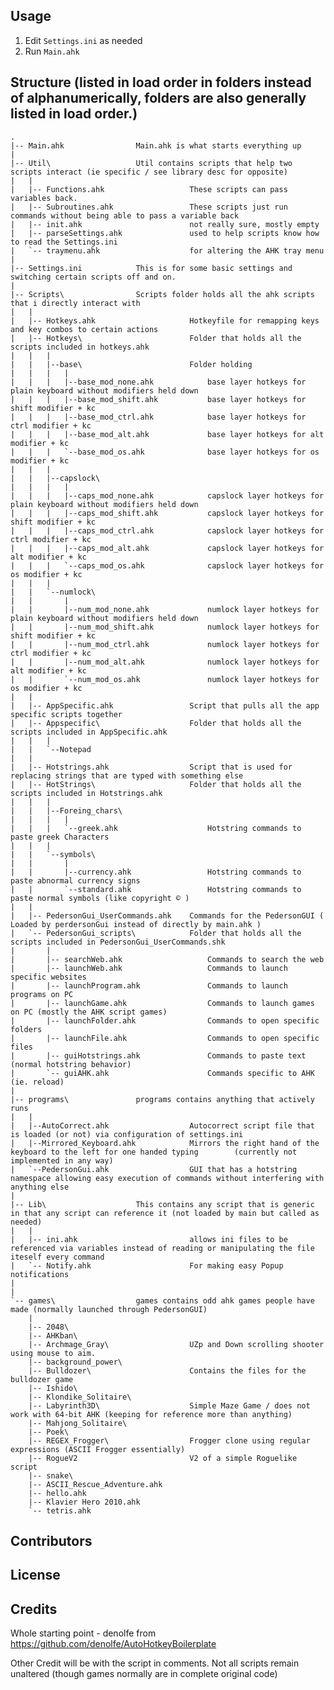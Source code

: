 ## Usage

1. Edit `Settings.ini` as needed
2. Run `Main.ahk`

## Structure (listed in load order in folders instead of alphanumerically, folders are also generally listed in load order.)

    .
    |-- Main.ahk                Main.ahk is what starts everything up
    |
    |-- Util\                   Util contains scripts that help two scripts interact (ie specific / see library desc for opposite)
    |   |
    |   |-- Functions.ahk                   These scripts can pass variables back.
    |   |-- Subroutines.ahk                 These scripts just run commands without being able to pass a variable back
    |   |-- init.ahk                        not really sure, mostly empty
    |   |-- parseSettings.ahk               used to help scripts know how to read the Settings.ini
    |   `-- traymenu.ahk                    for altering the AHK tray menu
    |
    |-- Settings.ini            This is for some basic settings and switching certain scripts off and on.
    |
    |-- Scripts\                Scripts folder holds all the ahk scripts that i directly interact with
    |   |
    |   |-- Hotkeys.ahk                     Hotkeyfile for remapping keys and key combos to certain actions
    |   |-- Hotkeys\                        Folder that holds all the scripts included in hotkeys.ahk
    |   |   |
    |   |   |--base\                        Folder holding 
    |   |   |   |
    |   |   |   |--base_mod_none.ahk            base layer hotkeys for plain keyboard without modifiers held down
    |   |   |   |--base_mod_shift.ahk           base layer hotkeys for shift modifier + kc
    |   |   |   |--base_mod_ctrl.ahk            base layer hotkeys for ctrl modifier + kc
    |   |   |   |--base_mod_alt.ahk             base layer hotkeys for alt modifier + kc
    |   |   |   `--base_mod_os.ahk              base layer hotkeys for os modifier + kc
    |   |   |
    |   |   |--capslock\
    |   |   |   |
    |   |   |   |--caps_mod_none.ahk            capslock layer hotkeys for plain keyboard without modifiers held down
    |   |   |   |--caps_mod_shift.ahk           capslock layer hotkeys for shift modifier + kc
    |   |   |   |--caps_mod_ctrl.ahk            capslock layer hotkeys for ctrl modifier + kc
    |   |   |   |--caps_mod_alt.ahk             capslock layer hotkeys for alt modifier + kc
    |   |   |   `--caps_mod_os.ahk              capslock layer hotkeys for os modifier + kc
    |   |   |
    |   |   `--numlock\
    |   |       |
    |   |       |--num_mod_none.ahk             numlock layer hotkeys for plain keyboard without modifiers held down
    |   |       |--num_mod_shift.ahk            numlock layer hotkeys for shift modifier + kc
    |   |       |--num_mod_ctrl.ahk             numlock layer hotkeys for ctrl modifier + kc
    |   |       |--num_mod_alt.ahk              numlock layer hotkeys for alt modifier + kc
    |   |       `--num_mod_os.ahk               numlock layer hotkeys for os modifier + kc
    |   |
    |   |-- AppSpecific.ahk                 Script that pulls all the app specific scripts together
    |   |-- Appspecific\                    Folder that holds all the scripts included in AppSpecific.ahk
    |   |   |
    |   |   `--Notepad
    |   |   
    |   |-- Hotstrings.ahk                  Script that is used for replacing strings that are typed with something else
    |   |-- HotStrings\                     Folder that holds all the scripts included in Hotstrings.ahk
    |   |   |
    |   |   |--Foreing_chars\
    |   |   |   |
    |   |   |   `--greek.ahk                    Hotstring commands to paste greek Characters
    |   |   |
    |   |   `--symbols\
    |   |       |
    |   |       |--currency.ahk                 Hotstring commands to paste abnormal currency signs
    |   |       `--standard.ahk                 Hotstring commands to paste normal symbols (like copyright © )
    |   |   
    |   |-- PedersonGui_UserCommands.ahk    Commands for the PedersonGUI ( Loaded by perdersonGui instead of directly by main.ahk )
    |   `-- PedersonGui_scripts\            Folder that holds all the scripts included in PedersonGui_UserCommands.shk
    |       |
    |       |-- searchWeb.ahk                   Commands to search the web
    |       |-- launchWeb.ahk                   Commands to launch specific websites
    |       |-- launchProgram.ahk               Commands to launch programs on PC
    |       |-- launchGame.ahk                  Commands to launch games on PC (mostly the AHK script games)
    |       |-- launchFolder.ahk                Commands to open specific folders
    |       |-- launchFile.ahk                  Commands to open specific files
    |       |-- guiHotstrings.ahk               Commands to paste text (normal hotstring behavior)
    |       `-- guiAHK.ahk                      Commands specific to AHK (ie. reload)
    |
    |-- programs\               programs contains anything that actively runs
    |   |
    |   |--AutoCorrect.ahk                  Autocorrect script file that is loaded (or not) via configuration of settings.ini
    |   |--Mirrored_Keyboard.ahk            Mirrors the right hand of the keyboard to the left for one handed typing        (currently not implemented in any way)
    |   `--PedersonGui.ahk                  GUI that has a hotstring namespace allowing easy execution of commands without interfering with anything else
    |
    |-- Lib\                    This contains any script that is generic in that any script can reference it (not loaded by main but called as needed)
    |   |
    |   |-- ini.ahk                         allows ini files to be referenced via variables instead of reading or manipulating the file iteself every command
    |   `-- Notify.ahk                      For making easy Popup notifications
    |
    |
    `-- games\                  games contains odd ahk games people have made (normally launched through PedersonGUI)
        |
        |-- 2048\
        |-- AHKban\
        |-- Archmage_Gray\                  UZp and Down scrolling shooter using mouse to aim.
        |-- background_power\
        |-- Bulldozer\                      Contains the files for the bulldozer game
        |-- Ishido\                     
        |-- Klondike_Solitaire\
        |-- Labyrinth3D\                    Simple Maze Game / does not work with 64-bit AHK (keeping for reference more than anything)
        |-- Mahjong_Solitaire\
        |-- Poek\
        |-- REGEX_Frogger\                  Frogger clone using regular expressions (ASCII Frogger essentially)
        |-- RogueV2                         V2 of a simple Roguelike script
        |-- snake\
        |-- ASCII_Rescue_Adventure.ahk
        |-- hello.ahk
        |-- Klavier Hero 2010.ahk
        `-- tetris.ahk
    
    

## Contributors

## License


## Credits

Whole starting point            - denolfe           from https://github.com/denolfe/AutoHotkeyBoilerplate

Other Credit will be with the script in comments.  Not all scripts remain unaltered (though games normally are in complete original code)